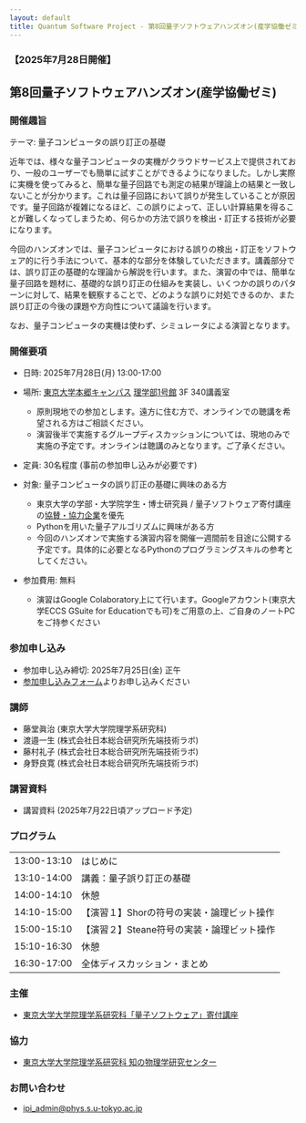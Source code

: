 ```yaml
---
layout: default
title: Quantum Software Project - 第8回量子ソフトウェアハンズオン(産学協働ゼミ)
---
```


### 【2025年7月28日開催】
## 第8回量子ソフトウェアハンズオン(産学協働ゼミ)

### 開催趣旨

テーマ: 量子コンピュータの誤り訂正の基礎

近年では、様々な量子コンピュータの実機がクラウドサービス上で提供されており、一般のユーザーでも簡単に試すことができるようになりました。しかし実際に実機を使ってみると、簡単な量子回路でも測定の結果が理論上の結果と一致しないことが分かります。これは量子回路において誤りが発生していることが原因です。量子回路が複雑になるほど、この誤りによって、正しい計算結果を得ることが難しくなってしまうため、何らかの方法で誤りを検出・訂正する技術が必要になります。

今回のハンズオンでは、量子コンピュータにおける誤りの検出・訂正をソフトウェア的に行う手法について、基本的な部分を体験していただきます。講義部分では、誤り訂正の基礎的な理論から解説を行います。また、演習の中では、簡単な量子回路を題材に、基礎的な誤り訂正の仕組みを実装し、いくつかの誤りのパターンに対して、結果を観察することで、どのような誤りに対処できるのか、また誤り訂正の今後の課題や方向性について議論を行います。

なお、量子コンピュータの実機は使わず、シミュレータによる演習となります。

### 開催要項

* 日時: 2025年7月28日(月) 13:00-17:00
* 場所: [東京大学本郷キャンパス](https://www.u-tokyo.ac.jp/ja/about/campus-guide/map01_02.html) [理学部1号館](https://www.s.u-tokyo.ac.jp/ja/map/map02.html) 3F 340講義室
	* 原則現地での参加とします。遠方に住む方で、オンラインでの聴講を希望される方はご相談ください。
	* 演習後半で実施するグループディスカッションについては、現地のみで実施の予定です。オンラインは聴講のみとなります。ご了承ください。
* 定員: 30名程度 (事前の参加申し込みが必要です)
* 対象: 量子コンピュータの誤り訂正の基礎に興味のある方
    * 東京大学の学部・大学院学生・博士研究員 / 量子ソフトウェア寄付講座の[協賛・協力企業](sponsor)を優先
	* Pythonを用いた量子アルゴリズムに興味がある方
	* 今回のハンズオンで実施する演習内容を開催一週間前を目途に公開する予定です。具体的に必要となるPythonのプログラミングスキルの参考としてください。

* 参加費用: 無料
    * 演習はGoogle Colaboratory上にて行います。Googleアカウント(東京大学ECCS GSuite for Educationでも可)をご用意の上、ご自身のノートPCをご持参ください

### 参加申し込み

* 参加申し込み締切: 2025年7月25日(金) 正午
* [参加申し込みフォーム](https://forms.gle/xxx)よりお申し込みください

### 講師

* 藤堂眞治 (東京大学大学院理学系研究科)
* 渡邉一生 (株式会社日本総合研究所先端技術ラボ)
* 藤村礼子 (株式会社日本総合研究所先端技術ラボ)
* 身野良寛 (株式会社日本総合研究所先端技術ラボ)

### 講習資料

* 講習資料 (2025年7月22日頃アップロード予定) 

### プログラム

<table>
<tr><td>13:00-13:10</td><td>はじめに</td></tr>
<tr><td>13:10-14:00</td><td>講義：量子誤り訂正の基礎</td></tr>
<tr><td>14:00-14:10</td><td>休憩</td></tr>
<tr><td>14:10-15:00</td><td>【演習１】Shorの符号の実装・論理ビット操作
</td></tr>
<tr><td>15:00-15:10</td><td>【演習２】Steane符号の実装・論理ビット操作
</td></tr>
<tr><td>15:10-16:30</td><td>休憩</td></tr>
<tr><td>16:30-17:00</td><td>全体ディスカッション・まとめ</td></tr>
</table>

### 主催

* [東京大学大学院理学系研究科「量子ソフトウェア」寄付講座](https://qsw.phys.s.u-tokyo.ac.jp)

### 協力

* [東京大学大学院理学系研究科 知の物理学研究センター](https://www.phys.s.u-tokyo.ac.jp/lp/ipi/)

### お問い合わせ

* [ipi_admin@phys.s.u-tokyo.ac.jp](mailto:ipi_admin@phys.s.u-tokyo.ac.jp)
